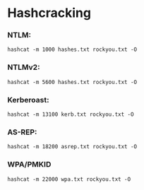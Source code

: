 # Hashcracking

### NTLM:

`hashcat -m 1000 hashes.txt rockyou.txt -O`

### NTLMv2:

`hashcat -m 5600 hashes.txt rockyou.txt -O`

### Kerberoast:

`hashcat -m 13100 kerb.txt rockyou.txt -O`

### AS-REP:

`hashcat -m 18200 asrep.txt rockyou.txt -O`

### WPA/PMKID

`hashcat -m 22000 wpa.txt rockyou.txt -O`
